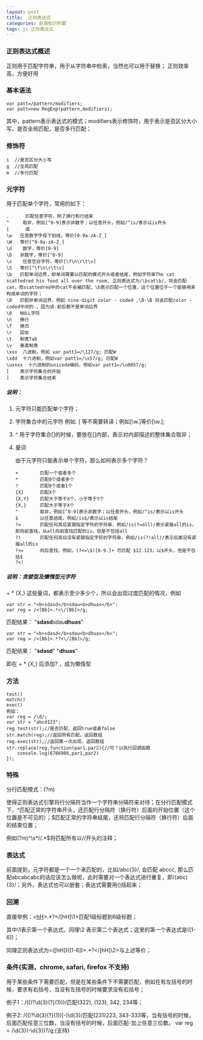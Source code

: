 ```yaml
---
layout: post
title:  正则表达式
categories: 前端知识积累
tags: js 正则表达式
---
```


### 正则表达式概述
正则用于匹配字符串，用于从字符串中检索，当然也可以用于替换；
正则效率高，方便好用
### 基本语法
```
var patt=/pattern/modifiers;
var patt=new RegExp(pattern,modifiers);
```
其中，pattern表示表达式的模式；modifiers表示修饰符，用于表示是否区分大小写，是否全局匹配，是否多行匹配；

### 修饰符
```
i  //是否区分大小写
g  //全局匹配
m  //多行匹配
```
### 元字符
用于匹配单个字符，常用的如下：
```
.      匹配任意字符，除了换行和行结束
^     取非，例如[^0-9]表示非数字；以任意开头，例如/^is/表示以is开头
|      或
\w   任意数字字母下划线，等价[0-9a-zA-Z_]
\W   等价[^0-9a-zA-Z_]
\d    数字，等价[0-9]
\D   非数字，等价[^0-9]
\s    任意空白字符，等价[\f\n\r\t\v]
\S   等价[^\f\n\r\t\v]
\b   匹配单词边界，即单词需要以匹配的模式开头或者结尾，例如字符串The cat scattedred his food all over the room, 正则表达式为/\bcat\b/，将会匹配 cat，而scattedred中的cat不会被匹配，\b表示匹配一个位置，这个位置位于一个能够用来构成单词的字符；
\B   匹配非单词边界，例如 nine-digit color - coded ,\B-\B 将会匹配color - coded中间的-，因为该-前后都不是单词边界
\0   NULL字符
\n   换行
\f   换页
\r   回车
\t   制表Tab
\v   垂直制表
\xxx  八进制，例如 var patt1=/\127/g; 匹配W
\xdd  十六进制，例如var patt1=/\x57/g; 匹配W
\uxxxx  十六进制的unicode编码，例如var patt1=/\u0057/g;
[    表示字符集合的开始
]    表示字符集合结束
```
##### 说明：
1. 元字符只能匹配单个字符；
2. 字符集合中的元字符
	例如. [ 等不需要转译；例如[\w\.]等价[\w.];
3. ^ 用于字符集合[]的时候，要放在[]内部，表示对内部描述的整体集合取非；
4. 量词

	由于元字符只能表示单个字符，那么如何表示多个字符？
	```
	+        匹配一个或者多个
	*        匹配0个或者多个
	?        匹配0个或者1个
	{X}      匹配X个
	{X,Y}    匹配大于等于X个，小于等于Y个
	{X,}     匹配大于等于X个
	^        取非，例如[^0-9]表示非数字；以任意开头，例如/^is/表示以is开头
	$        以任意结尾，例如/is$/表示以is结尾
	?=       匹配任何其后紧跟指定字符的字符串，例如/is(?=all)/表示紧接all的is，即向前查找，从all向前查找匹配的is，但是不包括all
	?!       匹配任何其后没有紧跟指定字符的字符串，例如/is(?!all)/表示后面没有紧接all的is
	?<=      向后查找，例如，(?<=\$)[0-9.]+ 可匹配 $12.123，以$开头，但是不包括$
	?<!
	```

##### 说明：贪婪型及懒惰型元字符
\+ \* {X,} 这些量词，都表示至少多少个，所以会出现过度匹配的情况，例如
```
var str = "<b>sdasd</b>sdau<b>dhuas</b>"; 
var reg = /<[Bb]>.*<\/[Bb]>/g;
```
匹配结果： "<b>sdasd</b>sdau<b>dhuas</b>"

```
var str = "<b>sdasd</b>sdau<b>dhuas</b>"; 
var reg = /<[Bb]>.*?<\/[Bb]>/g;
```
匹配结果： "<b>sdasd</b>"   "<b>dhuas</b>"

即在 + * {X,}  后添加? ，成为懒惰型

### 方法
```
test()
match()
exec()
例如：
var reg = /\d/;
var str = "abcd123";
reg.test(str);//是否匹配，返回true或者false
str.match(reg);//返回所有匹配，返回数组
reg.exec(str);//返回第一次出现，返回数组
str.replace(reg,function(par1,par2){//可？以执行回调函数
	console.log(6786986,par1,par2)
});
```
### 特殊
分行匹配模式：(?m) 

使得正则表达式引擎将行分隔符当作一个字符串分隔符来对待；在分行匹配模式下，^匹配正常的字符串开头，还匹配行分隔符（换行符）后面的开始位置（这个位置是不可见的）；$匹配正常的字符串结尾，还将匹配行分隔符（换行符）后面的结束位置；

例如(?m)^\s*//.*$将匹配所有以//开头的注释；

### 表达式
前面提到，元字符都是一个一个来匹配的，比如/abc{3}/, 会匹配 abccc, 那么匹配abcabcabc的话应该怎么做呢，此时需要对一个表达式进行重复，即/(abc){3}/；另外，表达式也可以嵌套；表达式需要用()括起来；

### 回溯
直接举例：<[hH]([1-6])>.*?<\/[hH]\1>匹配1级标题到6级标题；

其中\1表示第一个表达式，同理\2 表示第二个表达式；这里的第一个表达式是([1-6])；

同理正则表达式为<([hH])([1-6])>.*?<\/[hH]\2>与上述等价；

### 条件(实测，chrome, safari, firefox 不支持)
用于某些条件下需要匹配，但是在某些条件下不需要匹配，例如在有左括号的时候，要求有右括号，当没有左括号的时候要求没有右括号；

例子1：/(\()?\d{3}(?}\(1)\))/匹配(322), (123), 342, 234等；

例子2: /(\()?\d{3}(?}\(1)\)|-)\d{3}/匹配(231)223, 343-333等，当有括号的时候，后面匹配任意三位数，当没有括号的时候，后面匹配-加上任意三位数。
var reg = /\d{3}(-\d{3})?/g;(支持)

